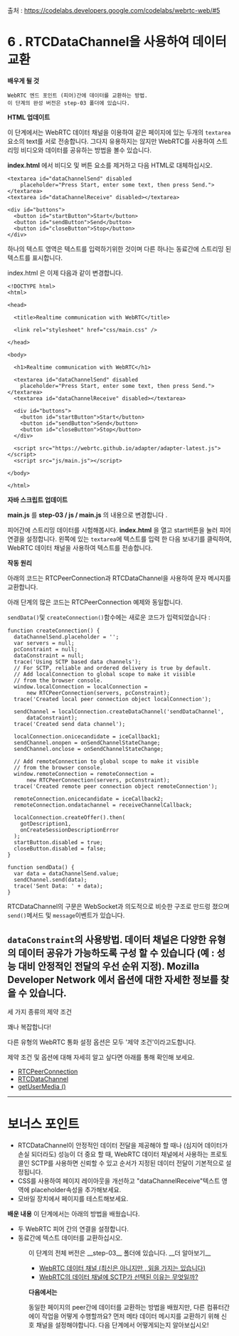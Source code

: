 출처 : https://codelabs.developers.google.com/codelabs/webrtc-web/#5

# 6 . RTCDataChannel을 사용하여 데이터 교환

__배우게 될 것__

    WebRTC 엔드 포인트 (피어)간에 데이터를 교환하는 방법.
    이 단계의 완성 버전은 step-03 폴더에 있습니다.

__HTML 업데이트__

이 단계에서는 WebRTC 데이터 채널을 이용하여 같은 페이지에 있는 두개의 `textarea`요소의 text를 서로 전송합니다.
그다지 유용하지는 않지만 WebRTC를 사용하여 스트리밍 비디오와 데이터를 공유하는 방법을 볼수 있습니다.

__index.html__ 에서 비디오 및 버튼 요소를 제거하고 다음 HTML로 대체하십시오.

~~~
<textarea id="dataChannelSend" disabled
    placeholder="Press Start, enter some text, then press Send."></textarea>
<textarea id="dataChannelReceive" disabled></textarea>

<div id="buttons">
  <button id="startButton">Start</button>
  <button id="sendButton">Send</button>
  <button id="closeButton">Stop</button>
</div>
~~~

하나의 텍스트 영역은 텍스트를 입력하기위한 것이며 다른 하나는 동료간에 스트리밍 된 텍스트를 표시합니다.

index.html 은 이제 다음과 같이 변경합니다.

~~~
<!DOCTYPE html>
<html>

<head>

  <title>Realtime communication with WebRTC</title>

  <link rel="stylesheet" href="css/main.css" />

</head>

<body>

  <h1>Realtime communication with WebRTC</h1>

  <textarea id="dataChannelSend" disabled
    placeholder="Press Start, enter some text, then press Send."></textarea>
  <textarea id="dataChannelReceive" disabled></textarea>

  <div id="buttons">
    <button id="startButton">Start</button>
    <button id="sendButton">Send</button>
    <button id="closeButton">Stop</button>
  </div>

  <script src="https://webrtc.github.io/adapter/adapter-latest.js"></script>
  <script src="js/main.js"></script>

</body>

</html>

~~~
__자바 스크립트 업데이트__

__main.js__ 를 __step-03 / js / main.js__ 의 내용으로 변경합니다 .

피어간에 스트리밍 데이터를 시험해봅시다. 
__index.html__ 을 열고 start버튼을 눌러 피어 연결을 설정합니다. 왼쪽에 있는 `textarea`에 텍스트를 입력 한 다음 보내기를 클릭하여,
WebRTC 데이터 채널을 사용하여 텍스트를 전송합니다.

__작동 원리__

아래의 코드는 RTCPeerConnection과 RTCDataChannel을 사용하여 문자 메시지를 교환합니다.

아래 단계의 많은 코드는 RTCPeerConnection 예제와 동일합니다.

`sendData()`및 `createConnection()`함수에는 새로운 코드가 입력되었습니다 :

~~~
function createConnection() {
  dataChannelSend.placeholder = '';
  var servers = null;
  pcConstraint = null;
  dataConstraint = null;
  trace('Using SCTP based data channels');
  // For SCTP, reliable and ordered delivery is true by default.
  // Add localConnection to global scope to make it visible
  // from the browser console.
  window.localConnection = localConnection =
      new RTCPeerConnection(servers, pcConstraint);
  trace('Created local peer connection object localConnection');

  sendChannel = localConnection.createDataChannel('sendDataChannel',
      dataConstraint);
  trace('Created send data channel');

  localConnection.onicecandidate = iceCallback1;
  sendChannel.onopen = onSendChannelStateChange;
  sendChannel.onclose = onSendChannelStateChange;

  // Add remoteConnection to global scope to make it visible
  // from the browser console.
  window.remoteConnection = remoteConnection =
      new RTCPeerConnection(servers, pcConstraint);
  trace('Created remote peer connection object remoteConnection');

  remoteConnection.onicecandidate = iceCallback2;
  remoteConnection.ondatachannel = receiveChannelCallback;

  localConnection.createOffer().then(
    gotDescription1,
    onCreateSessionDescriptionError
  );
  startButton.disabled = true;
  closeButton.disabled = false;
}

function sendData() {
  var data = dataChannelSend.value;
  sendChannel.send(data);
  trace('Sent Data: ' + data);
}
~~~

RTCDataChannel의 구문은 WebSocket과 의도적으로 비슷한 구조로 만드렁 졌으며 `send()`메서드 및 `message`이벤트가 있습니다.

`dataConstraint`의 사용방법. 
데이터 채널은 다양한 유형의 데이터 공유가 가능하도록 구성 할 수 있습니다 (예 : 성능 대비 안정적인 전달의 우선 순위 지정).
Mozilla Developer Network 에서 옵션에 대한 자세한 정보를 찾을 수 있습니다.
---

세 가지 종류의 제약 조건

꽤나 복잡합니다!

다른 유형의 WebRTC 통화 설정 옵션은 모두 '제약 조건'이라고도합니다.

제약 조건 및 옵션에 대해 자세히 알고 싶다면 아래를 통해 확인해 보세요.
<ul>
    <li><a href="https://developer.mozilla.org/en-US/docs/Web/API/RTCPeerConnection/RTCPeerConnection">RTCPeerConnection</a></li>
    <li><a href="https://developer.mozilla.org/en-US/docs/Web/API/RTCPeerConnection/createDataChannel">RTCDataChannel</a></li>
    <li><a href="https://developer.mozilla.org/en-US/docs/Web/API/MediaDevices/getUserMedia">getUserMedia ()</a></li>
</ul>

---

# 보너스 포인트
<ul>
    <li>
    RTCDataChannel이 안정적인 데이터 전달을 제공해야 할 때나 (심지어 데이터가 손실 되더라도) 성능이 더 중요 할 때, 
    WebRTC 데이터 채널에서 사용하는 프로토콜인 SCTP를 사용하면 신뢰할 수 있고 순서가 지정된 데이터 전달이 기본적으로 설정됩니다.
    </li>
    <li>
CSS를 사용하여 페이지 레이아웃을 개선하고 "dataChannelReceive"텍스트 영역에 placeholder속성을 추가해보세요. 
    </li>
    <li>
모바일 장치에서 페이지를 테스트해보세요.
    </li>
</ul>
    
__배운 내용__
이 단계에서는 아래의 방법을 배웠습니다.
<ul>
<li>두 WebRTC 피어 간의 연결을 설정합니다.</li>
<li>동료간에 텍스트 데이터를 교환하십시오.</li>

<ul>
이 단계의 전체 버전은 __step-03__ 폴더에 있습니다.
__더 알아보기__
<ul>
    <li><a href="https://www.html5rocks.com/en/tutorials/webrtc/datachannels/">WebRTC 데이터 채널 (최신은 아니지만 , 읽을 가지는 있습니다)</a></li>
    <li><a href="https://bloggeek.me/sctp-data-channel/">WebRTC의 데이터 채널에 SCTP가 선택된 이유는 무엇일까?</a></li>
</ul>   
    
__다음에서는__

동일한 페이지의 peer간에 데이터를 교환하는 방법을 배웠지만, 다른 컴퓨터간에이 작업을 어떻게 수행할까요?
먼저 메타 데이터 메시지를 교환하기 위해 신호 채널을 설정해야합니다. 다음 단계에서 어떻게되는지 알아보십시오!
